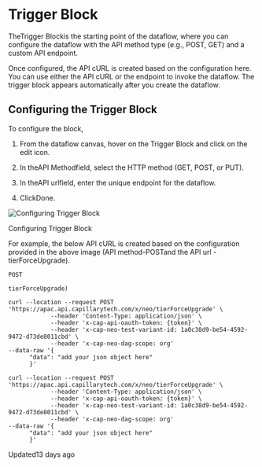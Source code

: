 # Trigger Block

TheTrigger Blockis the starting point of the dataflow, where you can configure the dataflow with the API method type (e.g., POST, GET) and a custom API endpoint.

Once configured, the API cURL is created based on the configuration here. You can use either the API cURL or the endpoint to invoke the dataflow. The trigger block appears automatically after you create the dataflow.

## Configuring the Trigger Block

To configure the block,

1. From the dataflow canvas, hover on the Trigger Block and click on the edit icon.

2. In theAPI Methodfield, select the HTTP method (GET, POST, or PUT).

3. In theAPI urlfield, enter the unique endpoint for the dataflow.

4. ClickDone.

![Configuring Trigger Block](https://files.readme.io/c1a8856754f82d16c99a31b44f403cea27774f6114d63342b3bc336777f1ea7e-13.02.2025_18.41.02_REC_configuring_trigger.gif)

Configuring Trigger Block

For example, the below API cURL is created based on the configuration provided in the above image (API method-POSTand the API url -tierForceUpgrade).

`POST`

`tierForceUpgrade)`

```
curl --location --request POST 'https://apac.api.capillarytech.com/x/neo/tierForceUpgrade' \
            --header 'Content-Type: application/json' \
            --header 'x-cap-api-oauth-token: {token}' \
            --header 'x-cap-neo-test-variant-id: 1a0c38d9-be54-4592-9472-d73de8011cbd' \
            --header 'x-cap-neo-dag-scope: org' 
--data-raw '{
      "data": "add your json object here"
      }'
```

```
curl --location --request POST 'https://apac.api.capillarytech.com/x/neo/tierForceUpgrade' \
            --header 'Content-Type: application/json' \
            --header 'x-cap-api-oauth-token: {token}' \
            --header 'x-cap-neo-test-variant-id: 1a0c38d9-be54-4592-9472-d73de8011cbd' \
            --header 'x-cap-neo-dag-scope: org' 
--data-raw '{
      "data": "add your json object here"
      }'
```

Updated13 days ago